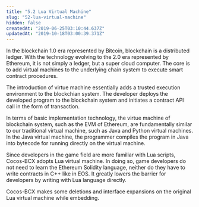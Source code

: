 ```yaml
---
title: "5.2 Lua Virtual Machine"
slug: "52-lua-virtual-machine"
hidden: false
createdAt: "2019-06-25T03:10:44.637Z"
updatedAt: "2019-10-18T03:00:39.371Z"
---
```

In the blockchain 1.0 era represented by Bitcoin, blockchain is a distributed ledger. With the technology evolving to the 2.0 era represented by Ethereum, it is not simply a ledger, but a super cloud computer. The core is to add virtual machines to the underlying chain system to execute smart contract procedures.

The introduction of virtue machine essentially adds a trusted execution environment to the blockchian system. The developer deploys the developed program to the blockchain system and initiates a contract API call in the form of transaction.

In terms of basic implementation technology, the virtue machine of blockchain system, such as the EVM of Ethereum, are fundamentally similar to our traditional virtual machine, such as Java and Python virtual machines. In the Java virtual machine, the programmer compiles the program in Java into bytecode for running directly on the virtual machine.

Since developers in the game field are more familiar with Lua scripts, Cocos-BCX adopts Lua virtual machine. In doing so, game developers do not need to learn the Ethereum Solidity language, neither do they have to write contracts in C++ like in EOS. It greatly lowers the barrier for developers by writing with Lua language directly. 

Cocos-BCX makes some deletions and interface expansions on the original Lua virtual machine while embedding.